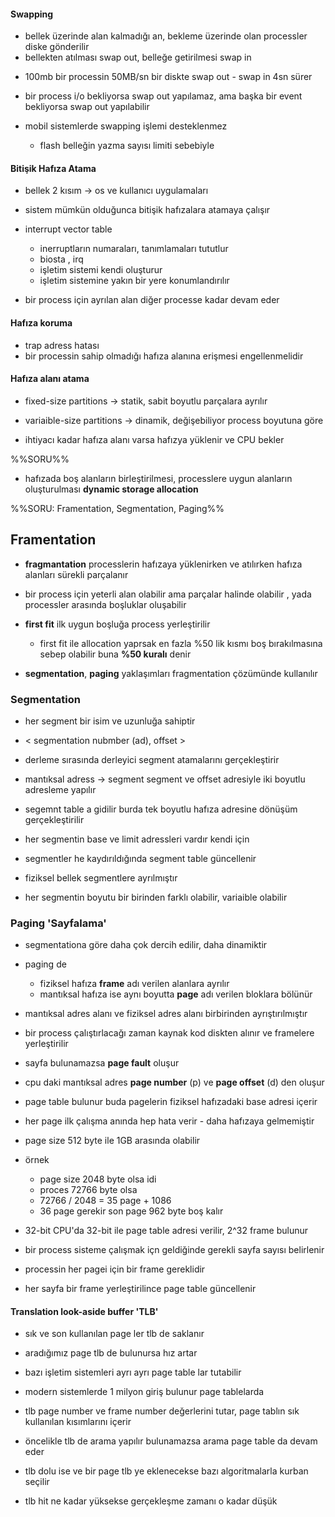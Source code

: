 #### Swapping
* bellek üzerinde alan kalmadığı an, bekleme üzerinde olan processler diske gönderilir
* bellekten atılması swap out, belleğe getirilmesi swap in

- 100mb bir processin 50MB/sn bir diskte swap out - swap in 4sn sürer

* bir process i/o bekliyorsa swap out yapılamaz, ama başka bir event bekliyorsa swap out yapılabilir

* mobil sistemlerde swapping işlemi desteklenmez
    - flash belleğin yazma sayısı limiti sebebiyle

#### Bitişik Hafıza Atama

* bellek 2 kısım -> os ve kullanıcı uygulamaları
* sistem mümkün olduğunca bitişik hafızalara atamaya çalışır

* interrupt vector table 
    - inerruptların numaraları, tanımlamaları tututlur
    - biosta , irq
    - işletim sistemi kendi oluşturur
    - işletim sistemine yakın bir yere konumlandırılır

* bir process için ayrılan alan diğer processe kadar devam eder

#### Hafıza koruma 
- trap adress hatası
- bir processin sahip olmadığı hafıza alanına erişmesi engellenmelidir

#### Hafıza alanı atama

* fixed-size partitions     ->  statik, sabit boyutlu parçalara ayrılır
* variaible-size partitions ->  dinamik, değişebiliyor process boyutuna göre

* ihtiyacı kadar hafıza alanı varsa hafızya yüklenir ve CPU bekler

%%SORU%%
* hafızada boş alanların birleştirilmesi, processlere uygun alanların oluşturulması **dynamic storage allocation** 

%%SORU: Framentation, Segmentation, Paging%%
## Framentation

* **fragmantation** processlerin hafızaya yüklenirken ve atılırken hafıza alanları sürekli parçalanır
- bir process için yeterli alan olabilir ama parçalar halinde olabilir , yada processler arasında boşluklar oluşabilir

* **first fit** ilk uygun boşluğa process yerleştirilir
    - first fit ile allocation yaprsak en fazla %50 lik kısmı boş bırakılmasına sebep olabilir buna **%50 kuralı** denir

* **segmentation**, **paging** yaklaşımları fragmentation çözümünde kullanılır

### Segmentation
* her segment bir isim ve uzunluğa sahiptir
* < segmentation nubmber (ad), offset >
* derleme sırasında derleyici segment atamalarını gerçekleştirir

* mantıksal adress -> segment segment ve offset adresiyle iki boyutlu adresleme yapılır
* segemnt table a gidilir burda tek boyutlu hafıza adresine dönüşüm gerçekleştirilir 

* her segmentin base ve limit adressleri vardır kendi için
* segmentler he kaydırıldığında segment table güncellenir

* fiziksel bellek segmentlere ayrılmıştır
* her segmentin boyutu bir birinden farklı olabilir, variaible olabilir

### Paging 'Sayfalama'
* segmentationa göre daha çok dercih edilir, daha dinamiktir

* paging de 
    * fiziksel hafıza **frame** adı verilen alanlara ayrılır
    * mantıksal hafıza ise aynı boyutta **page** adı verilen bloklara bölünür
* mantıksal adres alanı ve fiziksel adres alanı birbirinden ayrıştırılmıştır

* bir process çalıştırlacağı zaman kaynak kod diskten alınır ve framelere yerleştirilir

* sayfa bulunamazsa **page fault** oluşur

* cpu daki mantıksal adres **page number** (p) ve **page offset** (d) den oluşur

* page table bulunur buda pagelerin fiziksel hafızadaki base adresi içerir

* her page ilk çalışma anında hep hata verir - daha hafızaya gelmemiştir

* page size 512 byte ile 1GB arasında olabilir

* örnek
    - page size 2048 byte olsa idi
    - proces 72766 byte olsa
    - 72766 / 2048  = 35 page + 1086
    - 36 page gerekir son page 962 byte boş kalır

* 32-bit CPU'da 32-bit ile page table adresi verilir, 2^32 frame bulunur

- bir process sisteme çalışmak içn geldiğinde gerekli sayfa sayısı belirlenir
* processin her pagei için bir frame gereklidir

* her sayfa bir frame yerleştirilince page table güncellenir

#### Translation look-aside buffer 'TLB'
* sık ve son kullanılan page ler tlb de saklanır
* aradığımız page tlb de bulunursa hız artar

* bazı işletim sistemleri ayrı ayrı page table lar tutabilir

* modern sistemlerde 1 milyon giriş bulunur page tablelarda

* tlb page number ve frame number değerlerini tutar, page tablın sık kullanılan kısımlarını içerir

* öncelikle tlb de arama yapılır bulunamazsa arama page table da devam eder

* tlb dolu ise ve bir page tlb ye eklenecekse bazı algoritmalarla kurban seçilir

* tlb hit ne kadar yüksekse gerçekleşme zamanı o kadar düşük
